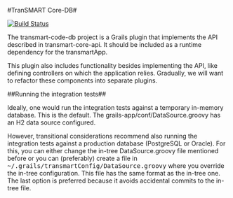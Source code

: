 #TranSMART Core-DB#

[![Build Status](https://travis-ci.org/transmart/transmart-core-db.png?branch=master)](https://travis-ci.org/transmart/transmart-core-db)

The transmart-code-db project is a Grails plugin that implements the API
described in transmart-core-api. It should be included as a runtime dependency
for the transmartApp.

This plugin also includes functionality besides implementing the API, like
defining controllers on which the application relies. Gradually, we will want to
refactor these components into separate plugins.

##Running the integration tests##

Ideally, one would run the integration tests against a temporary in-memory
database. This is the default. The grails-app/conf/DataSource.groovy has an H2
data source configured.

However, transitional considerations recommend also running the integration
tests against a production database (PostgreSQL or Oracle). For this, you can
either change the in-tree DataSource.groovy file mentioned before or you can
(preferably) create a file in
<tt>~/.grails/transmartConfig/DataSource.groovy</tt> where you override the
in-tree configuration. This file has the same format as the in-tree one. The
last option is preferred because it avoids accidental commits to the in-tree
file.
